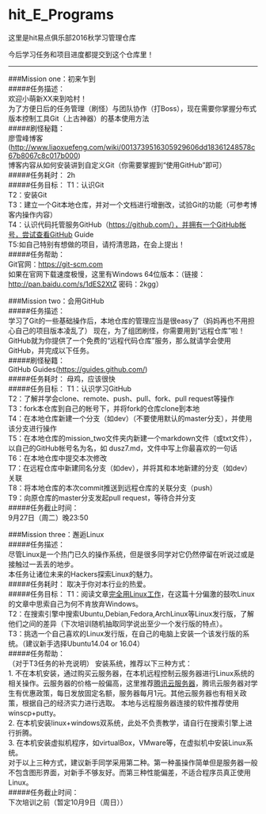 # hit_E_Programs
这里是hit易点俱乐部2016秋学习管理仓库

今后学习任务和项目进度都提交到这个仓库里！  

---

###Mission one：初来乍到  
#####任务描述：  
    欢迎小萌新XX来到哈村！  
    为了方便日后的任务管理（刷怪）与团队协作（打Boss），现在需要你掌握分布式版本控制工具Git（上古神器）的基本使用方法  
#####刷怪秘籍：  
    廖雪峰博客(http://www.liaoxuefeng.com/wiki/0013739516305929606dd18361248578c67b8067c8c017b000)  
    博客内容从如何安装讲到自定义Git（你需要掌握到“使用GitHub”即可）  
#####任务耗时：
    2h  
#####任务目标：
    T1：认识Git  
    T2：安装Git  
    T3：建立一个Git本地仓库，并对一个文档进行增删改，试验Git的功能（可参考博客内操作内容）  
    T4：认识代码托管服务GitHub（https://github.com/），并拥有一个GitHub帐号，尝试查看GitHub Guide  
    T5:如自己特别有想做的项目，请捋清思路，在会上提出！       
#####任务帮助：  
	  Git官网：https://git-scm.com  
	  如果在官网下载速度极慢，这里有Windows 64位版本：（链接：http://pan.baidu.com/s/1dES2XtZ 密码：2kgg）  


###Mission two：会用GitHub  
#####任务描述：  
    学习了Git的一些基础操作后，本地仓库的管理应当是很easy了（妈妈再也不用担心自己的项目版本凌乱了） 
    现在，为了组团刷怪，你需要用到“远程仓库”啦！  
    GitHub就为你提供了一个免费的“远程代码仓库”服务，那么就请学会使用GitHub，并完成以下任务。  
#####刷怪秘籍：  
    GitHub Guides(https://guides.github.com/)  
#####任务耗时：
    母鸡，应该很快  
#####任务目标：
    T1：认识学习GitHub  
    T2：了解并学会clone、remote、push、pull、fork、pull request等操作    
    T3：fork本仓库到自己的帐号下，并将fork的仓库clone到本地  
    T4：在本地仓库新建一个分支（如dev）（不要使用默认的master分支），并使用该分支进行操作  
    T5：在本地仓库的mission_two文件夹内新建一个markdown文件（或txt文件），以自己的GitHub帐号名为名，如 dusz7.md，文件中写上你最喜欢的一句话       
    T6：在本地仓库中提交本次修改  
	T7：在远程仓库中新建同名分支（如dev），并将其和本地新建的分支（如dev）关联  
	T8：将本地仓库的本次commit推送到远程仓库的关联分支（push）  
	T9：向原仓库的master分支发起pull request，等待合并分支  
#####任务截止时间：  
	9月27日（周二）晚23:50


###Mission three：邂逅Linux  
#####任务描述：    
    尽管Linux是一个热门已久的操作系统，但是很多同学对它仍然停留在听说过或是接触过一丢丢的地步。        
    本任务让诸位未来的Hackers探索Linux的魅力。     
#####任务耗时： 
    取决于你对本行业的热爱。     
#####任务目标： 
    T1：阅读文章[完全用Linux工作](http://www.cnblogs.com/skyseraph/archive/2010/10/30/1865280.html)，在这篇十分偏激的鼓吹Linux的文章中思索自己为何不肯放弃Windows。    
    T2：在搜索引擎中搜索Ubuntu,Debian,Fedora,ArchLinux等Linux发行版，了解他们之间的差异（下次培训随机抽取同学说出至少一个发行版的特点）。    
    T3：挑选一个自己喜欢的Linux发行版，在自己的电脑上安装一个该发行版的系统。（建议新手选择Ubuntu14.04 or 16.04）      
#####任务帮助：  
    （对于T3任务的补充说明） 
    安装系统，推荐以下三种方式：    
    1. 不在本机安装，通过购买云服务器，在本机远程控制云服务器进行Linux系统的相关操作。云服务器的价格一般偏高，这里推荐[腾讯云服务器](https://www.qcloud.com/act/campus)，腾讯云服务器对学生有优惠政策，每日发放固定名额，服务器每月1元。其他云服务器也有相关政策，根据自己的经济实力进行选取。   本地与远程服务器连接的软件推荐使用winscp+putty。   
    2. 在本机安装linux+windows双系统，此处不负责教学，请自行在搜索引擎上进行折腾。    
    3. 在本机安装虚拟机程序，如virtualBox，VMware等，在虚拟机中安装Linux系统。    
    对于以上三种方式，建议新手同学采用第二种。第一种虽操作简单但是服务器一般不包含图形界面，对新手不够友好。而第三种性能偏差，不适合程序员真正使用Linux。    
#####任务截止时间：  
	下次培训之前（暂定10月9日（周日））
